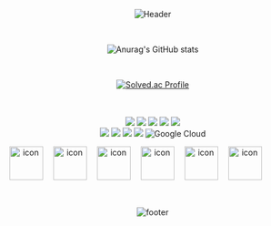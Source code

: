 <div align="center">

![Header](https://capsule-render.vercel.app/api?type=waving&color=87cefa&height=180&section=header&text=Hello!%20I'm%20JiYoung&fontSize=60&fontColor=fcfcfc)
  
<br>
  
![Anurag's GitHub stats](https://github-readme-stats.vercel.app/api?username=easyoungcode&show_icons=true&theme=flag-india)
  
<br>
  
[![Solved.ac Profile](http://mazassumnida.wtf/api/v2/generate_badge?boj=ez0)](https://solved.ac/profile/ez0)
  
<br><br>
<img src="https://img.shields.io/badge/html5-E34F26?style=for-the-badge&logo=html5&logoColor=white"> 
<img src="https://img.shields.io/badge/css3-1572B6?style=for-the-badge&logo=css3&logoColor=white"> 
<img src="https://img.shields.io/badge/javascript-F7DF1E?style=for-the-badge&logo=javascript&logoColor=black"> 
<img src="https://img.shields.io/badge/jquery-0769AD?style=for-the-badge&logo=jquery&logoColor=white"> 
<img src="https://img.shields.io/badge/mysql-4479A1?style=for-the-badge&logo=mysql&logoColor=white">
<br>
<img src="https://img.shields.io/badge/amazonaws-FF9900?style=for-the-badge&logo=amazonaws&logoColor=white"> 
<img src="https://img.shields.io/badge/spring-6DB33F?style=for-the-badge&logo=spring&logoColor=white"> 
<img src="https://img.shields.io/badge/springboot-6DB33F?style=for-the-badge&logo=springboot&logoColor=white">
<img src="https://img.shields.io/badge/bootstrap-7952B3?style=for-the-badge&logo=bootstrap&logoColor=white">
![Google Cloud](https://img.shields.io/badge/GoogleCloud-%234285F4.svg?style=for-the-badge&logo=google-cloud&logoColor=white)
<br>
<div style="display: flex;"><img src="https://techstack-generator.vercel.app/js-icon.svg" alt="icon" width="59" style="width: 59px; height: 59px; margin-right: 18px; margin-bottom: 0px;" /><img src="https://techstack-generator.vercel.app/restapi-icon.svg" alt="icon" width="59" style="width: 59px; height: 59px; margin-right: 18px; margin-bottom: 0px;" /><img src="https://techstack-generator.vercel.app/aws-icon.svg" alt="icon" width="59" style="width: 59px; height: 59px; margin-right: 18px; margin-bottom: 0px;" /><img src="https://techstack-generator.vercel.app/github-icon.svg" alt="icon" width="59" style="width: 59px; height: 59px; margin-right: 18px; margin-bottom: 0px;" /><img src="https://techstack-generator.vercel.app/mysql-icon.svg" alt="icon" width="59" style="width: 59px; height: 59px; margin-right: 18px; margin-bottom: 0px;" /><img src="https://techstack-generator.vercel.app/java-icon.svg" alt="icon" width="59" style="width: 59px; height: 59px; margin-right: 0px; margin-bottom: 0px;" /></div>
<br><br>
  
![footer](https://capsule-render.vercel.app/api?section=footer&type=waving&color=87cefa)
  
</div>
